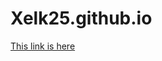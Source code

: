 # Xelk25.github.io
<html>
  <head>
  </head>
  <body>
<a href="Website/Contact.html">This link is here</a>
  </body>
</html>
